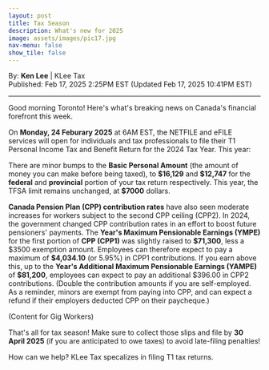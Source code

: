 ```yaml
---
layout: post
title: Tax Season
description: What's new for 2025
image: assets/images/pic17.jpg
nav-menu: false
show_tile: false
---
```


<style>
  p {
    margin-bottom: 15px; 
  }

  hr.major {
    margin: 10px 0;
  }
</style>

<!-- Credits -->
<div class="row">
	<div class="12u">
		<p>By: <b>Ken Lee</b> | KLee Tax <br> Published: Feb 17, 2025 2:25PM EST (Updated Feb 17, 2025 10:41PM EST)</p>
	</div>
</div>

<hr class="major"/>

<!-- Content -->

<div class="row">
	<div class="12u">
		<p>Good morning Toronto! Here's what's breaking news on Canada's financial forefront this week. </p>
        <p>On <b>Monday, 24 Feburary 2025</b> at 6AM EST, the NETFILE and eFILE services will open for individuals and tax professionals to file their T1 Personal Income Tax and Benefit Return for the 2024 Tax Year. This year:</p>
        <p>There are minor bumps to the <b>Basic Personal Amount</b> (the amount of money you can make before being taxed), to <b>$16,129</b> and <b>$12,747</b> for the <b>federal</b> and <b>provincial</b> portion of your tax return respectively. This year, the TFSA limit remains unchanged, at <b>$7000</b> dollars. </p>
        <p><b>Canada Pension Plan (CPP) contribution rates</b> have also seen moderate increases for workers subject to the second CPP ceiling (CPP2). In 2024, the government changed CPP contribution rates in an effort to boost future pensioners' payments. The <b>Year's Maximum Pensionable Earnings (YMPE)</b> for the first portion of <b>CPP (CPP1)</b> was slightly raised to <b>$71,300</b>, less a </b>$3500</b> exemption amount. Employees can therefore expect to pay a maximum of <b>$4,034.10</b> (or 5.95%) in CPP1 contributions. If you earn above this, up to the <b>Year's Additional Maximum Pensionable Earnings (YAMPE)</b> of <b>$81,200</b>, employees can expect to pay an additional </b>$396.00</b> in CPP2 contributions. (Double the contribution amounts if you are self-employed. As a reminder, minors are exempt from paying into CPP, and can expect a refund if their employers deducted CPP on their paycheque.)</p> 
        <p>(Content for Gig Workers)</p>
        <p>That's all for tax season! Make sure to collect those slips and file by <b>30 April 2025</b> (if you are anticipated to owe taxes) to avoid late-filing penalties!</p>
        <p>How can we help? KLee Tax specalizes in filing T1 tax returns.</p>
	</div>
</div>